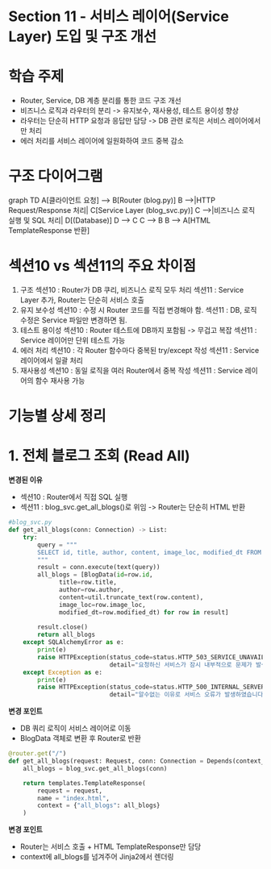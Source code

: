 # Section 11 - 서비스 레이어(Service Layer) 도입 및 구조 개선

# 학습 주제
- Router, Service, DB 계층 분리를 통한 코드 구조 개선
- 비즈니스 로직과 라우터의 분리 -> 유지보수, 재사용성, 테스트 용이성 향상
- 라우터는 단순히 HTTP 요청과 응답만 담당 -> DB 관련 로직은 서비스 레이어에서만 처리
- 에러 처리를 서비스 레이어에 일원화하여 코드 중복 감소

# 구조 다이어그램
graph TD
    A[클라이언트 요청] --> B[Router (blog.py)]
    B -->|HTTP Request/Response 처리| C[Service Layer (blog_svc.py)]
    C -->|비즈니스 로직 실행 및 SQL 처리| D[(Database)]
    D --> C
    C --> B
    B --> A[HTML TemplateResponse 반환]

# 섹션10 vs 섹션11의 주요 차이점
1. 구조
섹션10 : Router가 DB 쿠리, 비즈니스 로직 모두 처리
섹션11 : Service Layer 추가, Router는 단순히 서비스 호출
2. 유지 보수성
섹션10 : 수정 시 Router 코드를 직접 변경해야 함.
섹션11 : DB, 로직 수정은 Service 파일만 변경하면 됨.
3. 테스트 용이성
섹션10 : Router 테스트에 DB까지 포함됨 -> 무겁고 복잡
섹션11 : Service 레이어만 단위 테스트 가능
4. 에러 처리
섹션10 : 각 Router 함수마다 중복된 try/except 작성
섹션11 : Service 레이어에서 일괄 처리
5. 재사용성
섹션10 : 동일 로직을 여러 Router에서 중복 작성
섹션11 : Service 레이어의 함수 재사용 가능

# 기능별 상세 정리
# 1. 전체 블로그 조회 (Read All)
**변경된 이유**
- 섹션10 : Router에서 직접 SQL 실행
- 섹션11 : blog_svc.get_all_blogs()로 위임 -> Router는 단순히 HTML 반환
```python
#blog_svc.py
def get_all_blogs(conn: Connection) -> List:
    try:
        query = """
        SELECT id, title, author, content, image_loc, modified_dt FROM blog;
        """
        result = conn.execute(text(query))
        all_blogs = [BlogData(id=row.id,
              title=row.title,
              author=row.author,
              content=util.truncate_text(row.content),
              image_loc=row.image_loc, 
              modified_dt=row.modified_dt) for row in result]
        
        result.close()
        return all_blogs
    except SQLAlchemyError as e:
        print(e)
        raise HTTPException(status_code=status.HTTP_503_SERVICE_UNAVAILABLE,
                            detail="요청하신 서비스가 잠시 내부적으로 문제가 발생하였습니다.")
    except Exception as e:
        print(e)
        raise HTTPException(status_code=status.HTTP_500_INTERNAL_SERVER_ERROR,
                            detail="알수없는 이유로 서비스 오류가 발생하였습니다")
```
**변경 포인트**
- DB 쿼리 로직이 서비스 레이어로 이동
- BlogData 객체로 변환 후 Router로 반환

```python
@router.get("/")
def get_all_blogs(request: Request, conn: Connection = Depends(context_get_conn)):
    all_blogs = blog_svc.get_all_blogs(conn)

    return templates.TemplateResponse(
        request = request,
        name = "index.html",
        context = {"all_blogs": all_blogs}
    )
```
**변경 포인트**
- Router는 서비스 호출 + HTML TemplateResponse만 담당
- context에 all_blogs를 넘겨주어 Jinja2에서 렌더링